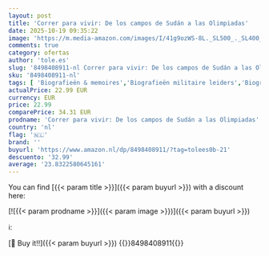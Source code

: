 ```yaml
---
layout: post
title: 'Correr para vivir: De los campos de Sudán a las Olimpiadas'
date: 2025-10-19 09:35:22
image: 'https://m.media-amazon.com/images/I/41g9ozWS-8L._SL500_._SL400_.jpg'
comments: true
category: ofertas
author: 'tole.es'
slug: '8498408911-nl Correr para vivir: De los campos de Sudán a las Olimpiadas'
sku: '8498408911-nl'
tags: [ 'Biografieën & memoires','Biografieën militaire leiders','Biografieën van leiders & bijzondere mensen','Boeken','Historische biografieën','🇳🇱', ]
actualPrice: 22.99 EUR
currency: EUR
price: 22.99
comparePrice: 34.31 EUR
prodname: 'Correr para vivir: De los campos de Sudán a las Olimpiadas'
country: 'nl'
flag: '🇳🇱'
brand: ''
buyurl: 'https://www.amazon.nl/dp/8498408911/?tag=tolees0b-21'
descuento: '32.99'
average: '23.8322580645161'
---
```


You can find [{{< param title >}}]({{< param buyurl >}}) with a discount here:

[![{{< param prodname >}}]({{< param image >}})]({{< param buyurl >}})

ℹ️:


[🛒 Buy it!!]({{< param buyurl >}})
{{<world>}}8498408911{{</world>}}

